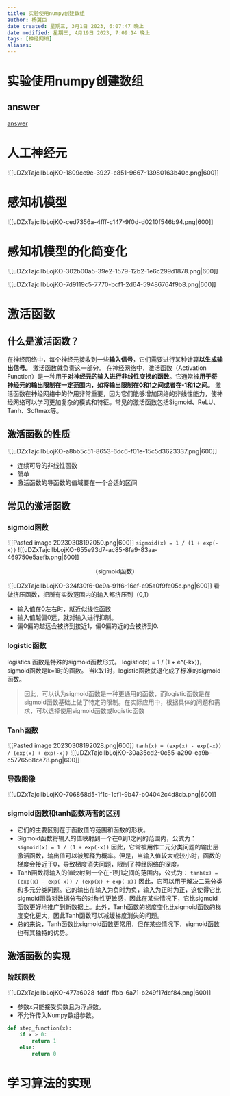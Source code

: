 ```yaml
---
title: 实验使用numpy创建数组
author: 杨翼臣
date created: 星期三, 3月1日 2023, 6:07:47 晚上
date modified: 星期三, 4月19日 2023, 7:09:14 晚上
tags: [神经网络]
aliases: 
---
```

# 实验使用numpy创建数组
## answer
[answer](https://blog.csdn.net/weixin_54375830/article/details/122599213 )


# 人工神经元
![[uDZxTajclIbLojKO-1809cc9e-3927-e851-9667-13980163b40c.png|600]]

# 感知机模型
![[uDZxTajclIbLojKO-ced7356a-4fff-c147-9f0d-d0210f546b94.png|600]]




# 感知机模型的化简变化
![[uDZxTajclIbLojKO-302b00a5-39e2-1579-12b2-1e6c299d1878.png|600]]



![[uDZxTajclIbLojKO-7d9119c5-7770-bcf1-2d64-59486764f9b8.png|600]]

# 激活函数
## 什么是激活函数？
在神经网络中，每个神经元接收到一些**输入信号**，它们需要进行某种计算**以生成输出信号。** 激活函数就负责这一部分。
在神经网络中，激活函数（Activation Function）是一种用于**对神经元的输入进行非线性变换的函数**。它通常被**用于将神经元的输出限制在一定范围内，如将输出限制在0和1之间或者在-1和1之间。** 激活函数在神经网络中的作用非常重要，因为它们能够增加网络的非线性能力，使神经网络可以学习更加复杂的模式和特征。常见的激活函数包括Sigmoid、ReLU、Tanh、Softmax等。
## 激活函数的性质
![[uDZxTajclIbLojKO-a8bb5c51-8653-6dc6-f01e-15c5d3623337.png|600]]
- 连续可导的非线性函数
- 简单
- 激活函数的导函数的值域要在一个合适的区间


## 常见的激活函数
### sigmoid函数
![[Pasted image 20230308192050.png|600]]
`sigmoid(x) = 1 / (1 + exp(-x))`
![[uDZxTajclIbLojKO-655e93d7-ac85-8fa9-83aa-469750e5aefb.png|600]]
<center>（sigmoid函数）</center>

![[uDZxTajclIbLojKO-324f30f6-0e9a-91f6-16ef-e95a0f9fe05c.png|600]]
看做挤压函数，把所有实数范围内的输入都挤压到（0,1）
- 输入值在0左右时，就近似线性函数
- 输入值越偏0远，就对输入进行抑制。
- 偏0偏的越远会被挤到接近1，偏0偏的近的会被挤到0.


### logistic函数
logistics 函数是特殊的sigmoid函数形式。
logistic(x) = 1 / (1 + e^(-kx))，
sigmoid函数是k=1时的函数。
当k取1时，logistic函数就退化成了标准的sigmoid函数。

>因此，可以认为sigmoid函数是一种更通用的函数，而logistic函数是在sigmoid函数基础上做了特定的限制。在实际应用中，根据具体的问题和需求，可以选择使用sigmoid函数或logistic函数


### Tanh函数
![[Pasted image 20230308192028.png|600]]
`tanh(x) = (exp(x) - exp(-x)) / (exp(x) + exp(-x))`
![[uDZxTajclIbLojKO-30a35cd2-0c55-a290-ea9b-c5776568ce78.png|600]]

### 导数图像
![[uDZxTajclIbLojKO-706868d5-1f1c-1cf1-9b47-b04042c4d8cb.png|600]]



### sigmoid函数和tanh函数两者的区别
- 它们的主要区别在于函数值的范围和函数的形状。
- Sigmoid函数将输入的值映射到一个在0到1之间的范围内，公式为：
`sigmoid(x) = 1 / (1 + exp(-x))`
因此，它常被用作二元分类问题的输出层激活函数，输出值可以被解释为概率。但是，当输入值较大或较小时，函数的梯度会接近于0，导致梯度消失问题，限制了神经网络的深度。
- Tanh函数将输入的值映射到一个在-1到1之间的范围内，公式为：
`tanh(x) = (exp(x) - exp(-x)) / (exp(x) + exp(-x))`
因此，它可以用于解决二元分类和多元分类问题。它的输出在输入为负时为负，输入为正时为正，这使得它比sigmoid函数对数据分布的对称性更敏感，因此在某些情况下，它比sigmoid函数更好地推广到新数据上。此外，Tanh函数的梯度变化比sigmoid函数的梯度变化更大，因此Tanh函数可以减缓梯度消失的问题。
- 总的来说，Tanh函数比sigmoid函数更常用，但在某些情况下，sigmoid函数也有其独特的优势。


## 激活函数的实现
### 阶跃函数
![[uDZxTajclIbLojKO-477a6028-fddf-ffbb-6a71-b249f17dcf84.png|600]]
- 参数x只能接受实数且为浮点数。
- 不允许传入Numpy数组参数。
```python
def step_function(x):
	if x > 0:
		return 1
	else:
		return 0

```



# 学习算法的实现

